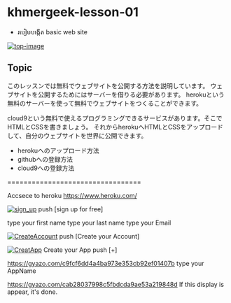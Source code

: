 # khmergeek-lesson-01

 - របៀបបង្កើត basic web site

[![top-image](https://i.gyazo.com/1ef3bdb97ea3b81dd9cc74d98485f325.gif)](https://gyazo.com/1ef3bdb97ea3b81dd9cc74d98485f325)


## Topic

このレッスンでは無料でウェブサイトを公開する方法を説明しています。
ウェブサイトを公開するためにはサーバーを借りる必要があります。
herokuという無料のサーバーを使って無料でウェブサイトをつくることができます。

cloud9という無料で使えるプログラミングできるサービスがあります。そこでHTMLとCSSを書きましょう。
それからherokuへHTMLとCSSをアップロードして、自分のウェブサイトを世界に公開できます。

* herokuへのアップロード方法
* githubへの登録方法
* cloud9への登録方法

=================================

Accsece to heroku
https://www.heroku.com/

[![sign_up](https://i.gyazo.com/c8477b8d394ee6eeebfcec6d74faea01.png)](https://gyazo.com/c8477b8d394ee6eeebfcec6d74faea01)
push [sign up for free]

type your first name
type your last  name
type your Email

[![CreateAccount](https://i.gyazo.com/2973923cf63f0a03c350ae55652cd6b2.png)](https://gyazo.com/2973923cf63f0a03c350ae55652cd6b2)
push [Create your Account]

[![CreatApp](https://i.gyazo.com/16178caf466a7d1c578ac5075f33eb04.png)](https://gyazo.com/16178caf466a7d1c578ac5075f33eb04)
Create your App
push [+]


https://gyazo.com/c9fcf6dd4a4ba973e353cb92ef01407b
type your AppName

https://gyazo.com/cab28037998c5fbdcda9ae53a219848d
If this display is appear, it's done.




